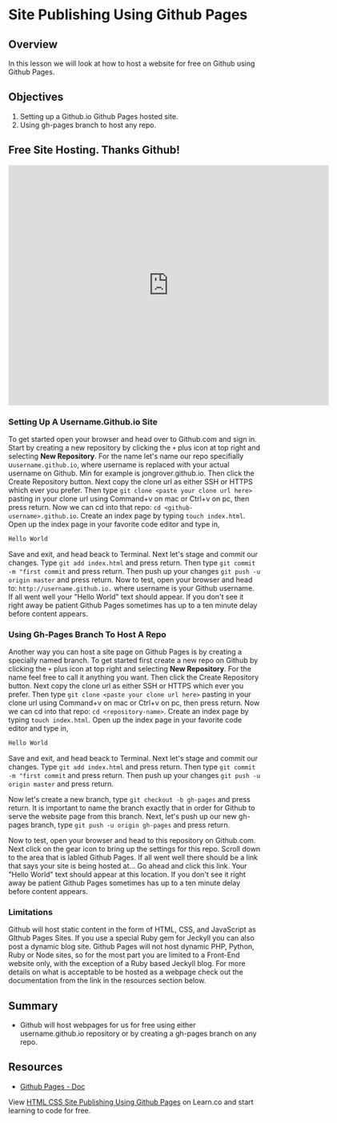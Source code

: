# Site Publishing Using Github Pages

## Overview

In this lesson we will look at how to host a website for free on Github using Github Pages.

## Objectives

1. Setting up a Github.io Github Pages hosted site.
2. Using gh-pages branch to host any repo.

## Free Site Hosting. Thanks Github!

<iframe width="640" height="480" src="https://www.youtube.com/embed/0h_GuoH449w?rel=0" frameborder="0" allowfullscreen></iframe>

### Setting Up A Username.Github.io Site

To get started open your browser and head over to Github.com and sign in. Start by creating a new repository by clicking the `+`  plus icon at top right and selecting **New Repository**. For the name let's name our repo specifially u`username.github.io`, where username is replaced with your actual username on Github. Min for example is jongrover.github.io. Then click the Create Repository button. Next copy the clone url as either SSH or HTTPS which ever you prefer. Then type `git clone <paste your clone url here>` pasting in your clone url using Command+v on mac or Ctrl+v on pc, then press return. Now we can cd into that repo: `cd <github-username>.github.io`. Create an index page by typing `touch index.html`. Open up the index page in your favorite code editor and type in,

```txt
Hello World
```

Save and exit, and head beack to Terminal. Next let's stage and commit our changes. Type `git add index.html` and press return. Then type `git commit -m "first commit` and press return. Then push up your changes `git push -u origin master` and press return. Now to test, open your browser and head to: `http://username.github.io.` where username is your Github username. If all went well your "Hello World" text should appear. If you don't see it right away be patient Github Pages sometimes has up to a ten minute delay before content appears.

### Using Gh-Pages Branch To Host A Repo

Another way you can host a site page on Github Pages is by creating a specially named branch. To get started first create a new repo on Github by clicking the `+` plus icon at top right and selecting **New Repository**. For the name feel free to call it anything you want. Then click the Create Repository button. Next copy the clone url as either SSH or HTTPS which ever you prefer. Then type `git clone <paste your clone url here>` pasting in your clone url using Command+v on mac or Ctrl+v on pc, then press return. Now we can cd into that repo: `cd <repository-name>`. Create an index page by typing `touch index.html`. Open up the index page in your favorite code editor and type in,

```txt
Hello World
```
Save and exit, and head beack to Terminal. Next let's stage and commit our changes. Type `git add index.html` and press return. Then type `git commit -m "first commit` and press return. Then push up your changes `git push -u origin master` and press return. 

Now let's create a new branch, type `git checkout -b gh-pages` and press return. It is important to name the branch exactly that in order for Github to serve the website page from this branch. Next, let's push up our new gh-pages branch, type `git push -u origin gh-pages` and press return.

Now to test, open your browser and head to this repository on Github.com. Next click on the gear icon to bring up the settings for this repo. Scroll down to the area that is labled Github Pages. If all went well there should be a link that says your site is being hosted at... Go ahead and click this link. Your "Hello World" text should appear at this location. If you don't see it right away be patient Github Pages sometimes has up to a ten minute delay before content appears.

### Limitations

Github will host static content in the form of HTML, CSS, and JavaScript as GIthub Pages Sites. If you use a special Ruby gem for Jeckyll you can also post a dynamic blog site. Github Pages will not host dynamic PHP, Python, Ruby or Node sites, so for the most part you are limited to a Front-End website only, with the exception of a Ruby based Jeckyll blog. For more details on what is acceptable to be hosted as a webpage check out the documentation from the link in the resources section below.

## Summary

- Github will host webpages for us for free using either username.github.io repository or by creating a gh-pages branch on any repo.

## Resources

- [Github Pages - Doc](https://pages.github.com/)
<p class='util--hide'>View <a href='https://learn.co/lessons/html-css-site-publishing-using-github-pages'>HTML CSS Site Publishing Using Github Pages</a> on Learn.co and start learning to code for free.</p>
